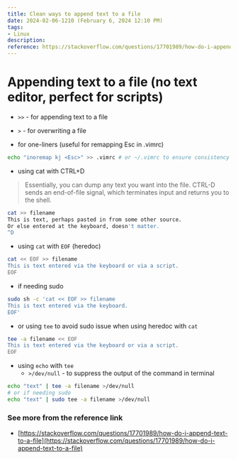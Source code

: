```yaml
---
title: Clean ways to append text to a file
date: 2024-02-06-1210 (February 6, 2024 12:10 PM)
tags:
- Linux
description:
reference: https://stackoverflow.com/questions/17701989/how-do-i-append-text-to-a-file
---
```


# Appending text to a file (no text editor, perfect for scripts)
- `>>` - for appending text to a file
- `>` - for overwriting a file

- for one-liners (useful for remapping Esc in .vimrc)
```bash
echo "inoremap kj <Esc>" >> .vimrc # or ~/.vimrc to ensure consistency
```

- using cat with CTRL+D
> Essentially, you can dump any text you want into the file. 
CTRL-D sends an end-of-file signal, which terminates input and returns you to the shell.
```bash
cat >> filename
This is text, perhaps pasted in from some other source.
Or else entered at the keyboard, doesn't matter. 
^D
```

- using `cat` with `EOF` (heredoc)
```bash
cat << EOF >> filename
This is text entered via the keyboard or via a script.
EOF
```
- if needing sudo
```bash
sudo sh -c 'cat << EOF >> filename
This is text entered via the keyboard.
EOF'
```
- or using `tee` to avoid sudo issue when using heredoc with `cat`
```bash
tee -a filename << EOF
This is text entered via the keyboard or via a script.
EOF
```

- using `echo` with `tee`
  - `>/dev/null` - to suppress the output of the command in terminal
```bash
echo "text" | tee -a filename >/dev/null
# or if needing sudo
echo "text" | sudo tee -a filename >/dev/null
```

### See more from the reference link
- [https://stackoverflow.com/questions/17701989/how-do-i-append-text-to-a-file](https://stackoverflow.com/questions/17701989/how-do-i-append-text-to-a-file)
